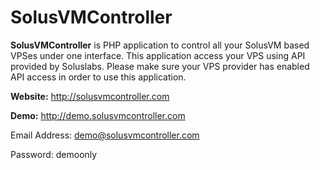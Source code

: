 SolusVMController
=================

**SolusVMController** is PHP application to control all your SolusVM based VPSes under one interface. This application access your VPS using API provided by Soluslabs. Please make sure your VPS provider has enabled API access in order to use this application.


**Website:** http://solusvmcontroller.com


**Demo:** http://demo.solusvmcontroller.com

Email Address: demo@solusvmcontroller.com

Password: demoonly